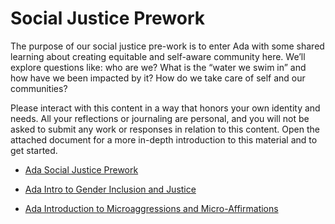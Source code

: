 # Social Justice Prework

The purpose of our social justice pre-work is to enter Ada with some shared learning about creating equitable and self-aware community here. We’ll explore questions like: who are we? What is the “water we swim in” and how have we been impacted by it? How do we take care of self and our communities?

Please interact with this content in a way that honors your own identity and needs. All your reflections or journaling are personal, and you will not be asked to submit any work or responses in relation to this content. Open the attached document for a more in-depth introduction to this material and to get started.

* [Ada Social Justice Prework](https://docs.google.com/document/d/14g9J9LIaafUTLx_7BXyHkyUA8fN6jdom8Gap1x1soAo/edit?usp=sharing)

* [Ada Intro to Gender Inclusion and Justice](https://docs.google.com/document/d/1UdAJffKGdlkOzLXg_6IQrNYKdmvQ8qfoB_O-o43M8CM/edit)
* [Ada Introduction to Microaggressions and Micro-Affirmations](https://docs.google.com/document/d/1jPnpXXAZKcNyuTB71xXIBMdU13cZMgMub94OQyjM7Rs/edit?usp=sharing)
